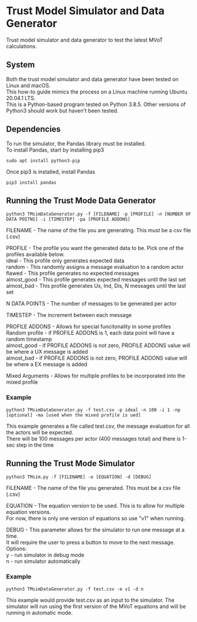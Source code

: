 # Trust Model Simulator and Data Generator 
Trust model simulator and data generator to test the latest MVoT calculations.

## System
Both the trust model simulator and data generator have been tested on Linux and macOS.<br />
This how-to guide mimics the process on a Linux machine running Ubuntu 20.04.1 LTS.<br />
This is a Python-based program tested on Python 3.8.5. Other versions of Python3 should 
work but haven't been tested.

## Dependencies 
To run the simulator, the Pandas library must be installed. <br />
To install Pandas, start by installing pip3
````
sudo apt install python3-pip
````

Once pip3 is installed, install Pandas

````
pip3 install pandas
````

## Running the Trust Mode Data Generator
````
python3 TMsimDataGenerator.py -f [FILENAME] -p [PROFILE] -n [NUMBER OF DATA POITNS] -i [TIMESTEP] -pa [PROFILE ADDONS]
````
FILENAME - The name of the file you are generating. This must be a csv file (.csv) <br />

PROFILE - The profile you want the generated data to be. Pick one of the profiles available below. <br />
    ideal - This profile only generates expected data<br />
    random - This randomly assigns a message evaluation to a random actor <br />
    flawed - This profile generates no expected messages<br />
    almost_good - This profile generates expected messages until the last set <br />
    almost_bad - This profile generates Ux, Ind, Dis, N messages until the last set<br />

N DATA POINTS - The number of messages to be generated per actor <br />

TIMESTEP - The increment between each message <br /> 

PROFILE ADDONS - Allows for special funcitonality in some profiles <br />
    Random profile - if PROFILE ADDONS is 1, each data point will have a random timestamp <br />
    almost_good - if PROFILE ADDONS is not zero, PROFILE ADDONS value will be where a UX message is added <br />
    almost_bad - if PROFILE ADDONS is not zero, PROFILE ADDONS value will be where a EX message is added <br />

Mixed Arguments - Allows for multiple profiles to be incorporated into the mixed profile <br />

### Example 
````
python3 TMsimDataGenerator.py -f test.csv -p ideal -n 100 -i 1 -np [optional] -ma [used when the mixed profile is ued]
````
This example generates a file called test.csv, the message evaluation for all the actors will be expected. <br />
There will be 100 messages per actor (400 messages total) and there is 1-sec step in the time

## Running the Trust Mode Simulator
````
python3 TMsim.py -f [FILENAME] -e [EQUATION] -d [DEBUG]
````
FILENAME -  The name of the file you generated. This must be a csv file (.csv)<br />

EQUATION -  The equation version to be used. This is to allow for multiple equation versions. <br />
            For now, there is only one version of equations so use "v1" when running. <br />

DEBUG    -  This parameter allows for the simulator to run one message at a time. <br />
            It will require the user to press a button to move to the next message. <br />
            Options:<br />
                y   - run simulator in debug mode <br />
                n   - run simulator automatically

### Example 
````
python3 TMsimDataGenerator.py -f test.csv -e v1 -d n
````
This example would provide test.csv as an input to the simulator. The simulator will run using the first
version of the MVoT equations and will be running in automatic mode.